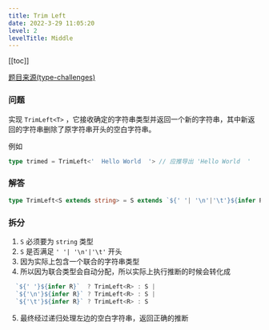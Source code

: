 ```yaml
---
title: Trim Left
date: 2022-3-29 11:05:20
level: 2
levelTitle: Middle
---
```


[[toc]]

[题目来源(type-challenges)](https://github.com/FuBaooo/type-challenges/blob/master/questions/106-medium-trimleft/README.zh-CN.md)

### 问题
实现 `TrimLeft<T>` ，它接收确定的字符串类型并返回一个新的字符串，其中新返回的字符串删除了原字符串开头的空白字符串。

例如
```typescript
type trimed = TrimLeft<'  Hello World  '> // 应推导出 'Hello World  '
```

### 解答
```typescript
type TrimLeft<S extends string> = S extends `${' '| '\n'|'\t'}${infer R}` ? TrimLeft<R> : S
```

### 拆分
1. `S` 必须要为 `string` 类型
2. `S` 是否满足 `' '| '\n'|'\t'` 开头
3. 因为实际上包含一个联合的字符串类型
4. 所以因为联合类型会自动分配，所以实际上执行推断的时候会转化成
```typescript
  `${' '}${infer R}`  ? TrimLeft<R> : S |
  `${'\n'}${infer R}` ? TrimLeft<R> : S | 
  `${'\t'}${infer R}` ? TrimLeft<R> : S
```
5. 最终经过递归处理左边的空白字符串，返回正确的推断
